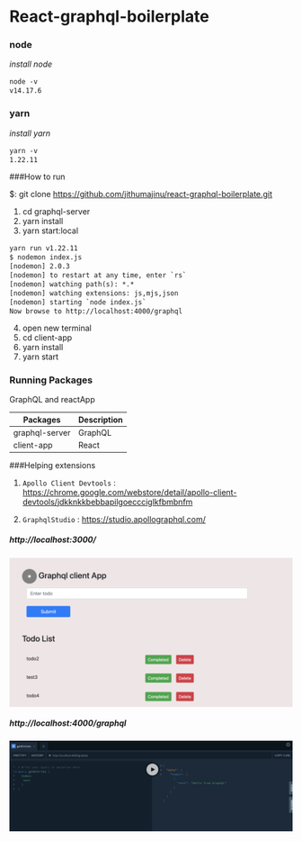 # React-graphql-boilerplate


### node

_install node_

```
node -v 
v14.17.6
```
### yarn 

_install yarn_
```
yarn -v 
1.22.11
```

###How to run

$: git clone https://github.com/jithumajinu/react-graphql-boilerplate.git

1. cd graphql-server
2. yarn install
3. yarn start:local
```
yarn run v1.22.11
$ nodemon index.js
[nodemon] 2.0.3
[nodemon] to restart at any time, enter `rs`
[nodemon] watching path(s): *.*
[nodemon] watching extensions: js,mjs,json
[nodemon] starting `node index.js`
Now browse to http://localhost:4000/graphql
```

4. open new terminal
5. cd client-app
2. yarn install
3. yarn start

### Running Packages

GraphQL  and reactApp

| Packages              | Description       |
|-----------------------|-------------------|
| graphql-server        | GraphQL           |
| client-app            | React             |


###Helping extensions

1. `Apollo Client Devtools` :  https://chrome.google.com/webstore/detail/apollo-client-devtools/jdkknkkbebbapilgoeccciglkfbmbnfm

2. `GraphqlStudio` :
https://studio.apollographql.com/



##### http://localhost:3000/ 
<p><img align="center" src="https://github.com/jithumajinu/react-graphql-boilerplate/blob/main/images/Screen.png?raw=true" alt="graphgql react simple crud" /></p>


##### http://localhost:4000/graphql
<p><img align="center" src="https://github.com/jithumajinu/react-graphql-boilerplate/blob/main/images/grapgql.png?raw=true" alt="graphgql react simple crud" /></p>